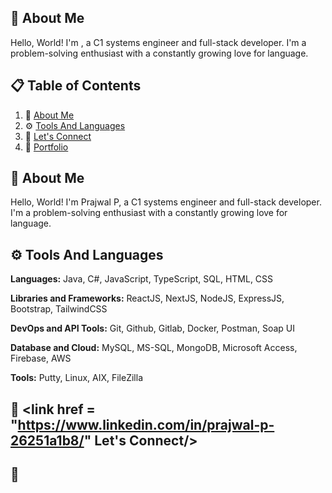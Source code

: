 ## 🚀 About Me
Hello, World! I'm <link href = "https://prajwalp06.netlify.app/" Prajwal P/>, a C1 systems engineer and full-stack developer. I'm a problem-solving enthusiast with a constantly growing love for language.

## 📋 <a name="table">Table of Contents</a>

1. 🤖 [About Me](#about-me)
2. ⚙️ [Tools And Languages](#tech-stack)
3. 🔗 [Let's Connect](#connect)
4. 💼 [Portfolio](#portfolio)

## <a name="about-me">🤖 About Me</a>

Hello, World! I'm Prajwal P, a C1 systems engineer and full-stack developer. I'm a problem-solving enthusiast with a constantly growing love for language.


## <a name="tech-stack">⚙️ Tools And Languages</a>

**Languages:** Java, C#, JavaScript, TypeScript, SQL, HTML, CSS

**Libraries and Frameworks:** ReactJS, NextJS, NodeJS, ExpressJS, Bootstrap, TailwindCSS

**DevOps and API Tools:** Git, Github, Gitlab, Docker, Postman, Soap UI

**Database and Cloud:** MySQL, MS-SQL, MongoDB, Microsoft Access, Firebase, AWS

**Tools:** Putty, Linux, AIX, FileZilla


## <a name="connect"> 🔗 <link href = "https://www.linkedin.com/in/prajwal-p-26251a1b8/" Let's Connect/> </a>

## <a name="portfolio"> 🔗 <link href = "https://prajwalp06.netlify.app/" Portfolio/> </a>

